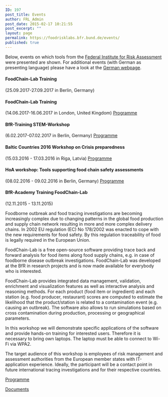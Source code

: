 ```yaml
---
ID: 197
post_title: Events
author: FRL_Admin
post_date: 2015-02-17 10:21:55
post_excerpt: ""
layout: page
permalink: https://foodrisklabs.bfr.bund.de/events/
published: true
---
```

<p style="text-align: left;">Below, events on which tools from the <a href="http://www.bfr.bund.de/en/home.html" target="_blank" rel="noopener noreferrer">Federal Institute for Risk Assessment</a> were presented are shown. For additional events (with German as presenting language) please have a look at the <a href="https://foodrisklabs.bfr.bund.de/index.php/veranstaltungen/">German webpage</a>.</p>

<h4>FoodChain-Lab Training</h4>
(25.09.2017-27.09.2017 in Berlin, Germany)

<h4>FoodChain-Lab Training</h4>
(14.06.2017-16.06.2017 in London, United Kingdom)
<a href="https://foodrisklabs.bfr.bund.de/foodchain-lab-training-uk-062017/" target="_blank" rel="noopener noreferrer">Programme</a>

<h4>BfR-Training STEM-Workshop</h4>
(6.02.2017-07.02.2017 in Berlin, Germany)
<a href="https://foodrisklabs.bfr.bund.de/index.php/events/bfr-training-stem-workshop/" target="_blank" rel="noopener noreferrer">Programme</a>

<h4>Baltic Countries 2016 Workshop on Crisis preparedness</h4>
(15.03.2016 - 17.03.2016 in Riga, Latvia)
<a href="https://foodrisklabs.bfr.bund.de/index.php/baltic-countries-2016-workshop/">Programme</a>

<h4>HoA workshop: Tools supporting food chain safety assessments</h4>
(08.02.2016 - 09.02.2016 in Berlin, Germany)
<a href="https://foodrisklabs.bfr.bund.de/index.php/hoa-workshop-0809-02-2016/">Programme</a>

<h4>BfR-Academy Training FoodChain-Lab</h4>
(12.11.2015 - 13.11.2015)

Foodborne outbreak and food tracing investigations are becoming increasingly complex due to changing patterns in the global food production and supply chain network resulting in more and more complex delivery chains. In 2002 EU regulation (EC) No 178/2002 was enacted to cope with the new requirements for food safety. By this regulation traceability of food is legally required in the European Union.

FoodChain-Lab is a free open-source software providing trace back and forward analysis for food items along food supply chains, e.g. in case of foodborne disease outbreak investigations. FoodChain-Lab was developed at the BfR in research projects and is now made available for everybody who is interested.

FoodChain-Lab provides integrated data management, validation, enrichment and visualization features as well as interactive analysis and reasoning methods. For each product (food item or ingredient) and each station (e.g. food producer, restaurant) scores are computed to estimate the likelihood that the product/station is related to a contamination event (e.g. causing an outbreak). The software also allows to run simulations based on cross contamination during production, processing or geographical parameters.

In this workshop we will demonstrate specific applications of the software and provide hands-on training for interested users. Therefore it is necessary to bring own laptops. The laptop must be able to connect to Wi-Fi via WPA2.

The target audience of this workshop is employees of risk management and assessment authorities from the European member states with IT-application experience. Ideally, the participant will be a contact point in future international tracing investigations and for their respective countries.

<a href="http://www.bfr.bund.de/cm/349/bfr-academy-training-food-chain-lab.pdf" target="_blank" rel="noopener noreferrer">Programme</a>

<a href="https://foodrisklabs.bfr.bund.de/index.php/international-foodchain-lab-workshop-1213-11-2015/">Documents</a>